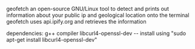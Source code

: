 geofetch
an open-source GNU/Linux tool to detect and prints out information about your public ip and geological location onto the terminal geofetch uses api.ipify.org and retrieves the information


dependencies:
g++ compiler
libcurl4-openssl-dev   -- install using "sudo apt-get install libcurl4-openssl-dev"
